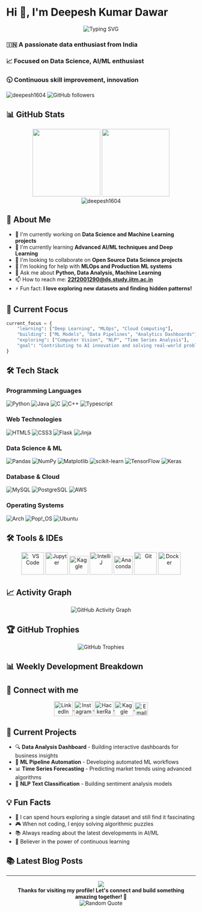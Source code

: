 # Hi 👋, I'm Deepesh Kumar Dawar

<div align="center">
  <img src="https://readme-typing-svg.herokuapp.com?font=Fira+Code&pause=1000&color=36BCF7&center=true&vCenter=true&width=435&lines=Data+Science+Enthusiast;AI%2FML+Developer;Continuous+Learner;Innovation+Focused" alt="Typing SVG" />
</div>

### 🇮🇳 A passionate data enthusiast from India
### 📈 Focused on Data Science, AI/ML enthusiast
### 🕥 Continuous skill improvement, innovation

<p align="left"> 
  <img src="https://komarev.com/ghpvc/?username=deepesh1604&label=Profile%20views&color=0e75b6&style=flat" alt="deepesh1604" /> 
  <img src="https://img.shields.io/github/followers/deepesh1604?label=Followers&style=social" alt="GitHub followers" />
</p>

## 📊 GitHub Stats

<div align="center">
  <img height="180em" src="https://github-readme-stats.vercel.app/api?username=deepesh1604&show_icons=true&theme=tokyonight&include_all_commits=true&count_private=true"/>
  <img height="180em" src="https://github-readme-stats.vercel.app/api/top-langs/?username=deepesh1604&layout=compact&langs_count=8&theme=tokyonight"/>
</div>

<div align="center">
  <img src="https://github-readme-streak-stats.herokuapp.com/?user=deepesh1604&theme=tokyonight" alt="deepesh1604" />
</div>

## 🚀 About Me

- 🔭 I'm currently working on **Data Science and Machine Learning projects**
- 🌱 I'm currently learning **Advanced AI/ML techniques and Deep Learning**
- 👯 I'm looking to collaborate on **Open Source Data Science projects**
- 🤔 I'm looking for help with **MLOps and Production ML systems**
- 💬 Ask me about **Python, Data Analysis, Machine Learning**
- 📫 How to reach me: **22f2001290@ds.study.iitm.ac.in**
- ⚡ Fun fact: **I love exploring new datasets and finding hidden patterns!**

## 🌟 Current Focus

```python
current_focus = {
    "learning": ["Deep Learning", "MLOps", "Cloud Computing"],
    "building": ["ML Models", "Data Pipelines", "Analytics Dashboards"],
    "exploring": ["Computer Vision", "NLP", "Time Series Analysis"],
    "goal": "Contributing to AI innovation and solving real-world problems"
}
```

## 🛠️ Tech Stack

### Programming Languages
![Python](https://img.shields.io/badge/python-3670A0?style=for-the-badge&logo=python&logoColor=ffdd54)
![Java](https://img.shields.io/badge/Java-007396?style=for-the-badge&logo=openjdk&logoColor=white)
![C](https://img.shields.io/badge/c-%2300599C.svg?style=for-the-badge&logo=c&logoColor=white)
![C++](https://img.shields.io/badge/c++-%2300599C.svg?style=for-the-badge&logo=c%2B%2B&logoColor=white)
![Typescript](https://img.shields.io/badge/typescript-%23007ACC.svg?style=for-the-badge&logo=typescript&logoColor=white)

### Web Technologies
![HTML5](https://img.shields.io/badge/html5-%23E34F26.svg?style=for-the-badge&logo=html5&logoColor=white)
![CSS3](https://img.shields.io/badge/css3-%231572B6.svg?style=for-the-badge&logo=css3&logoColor=white)
![Flask](https://img.shields.io/badge/flask-%23000.svg?style=for-the-badge&logo=flask&logoColor=white)
![Jinja](https://img.shields.io/badge/jinja-white.svg?style=for-the-badge&logo=jinja&logoColor=black)

### Data Science & ML
![Pandas](https://img.shields.io/badge/pandas-%23150458.svg?style=for-the-badge&logo=pandas&logoColor=white)
![NumPy](https://img.shields.io/badge/numpy-%23013243.svg?style=for-the-badge&logo=numpy&logoColor=white)
![Matplotlib](https://img.shields.io/badge/Matplotlib-%23ffffff.svg?style=for-the-badge&logo=Matplotlib&logoColor=black)
![scikit-learn](https://img.shields.io/badge/scikit--learn-%23F7931E.svg?style=for-the-badge&logo=scikit-learn&logoColor=white)
![TensorFlow](https://img.shields.io/badge/TensorFlow-%23FF6F00.svg?style=for-the-badge&logo=TensorFlow&logoColor=white)
![Keras](https://img.shields.io/badge/Keras-%23D00000.svg?style=for-the-badge&logo=Keras&logoColor=white)

### Database & Cloud
![MySQL](https://img.shields.io/badge/mysql-4479A1.svg?style=for-the-badge&logo=mysql&logoColor=white)
![PostgreSQL](https://img.shields.io/badge/postgresql-%23316192.svg?style=for-the-badge&logo=postgresql&logoColor=white)
![AWS](https://img.shields.io/badge/AWS-%23FF9900.svg?style=for-the-badge&logo=amazon-aws&logoColor=white)

### Operating Systems
![Arch](https://img.shields.io/badge/Arch%20Linux-1793D1?logo=arch-linux&logoColor=fff&style=for-the-badge)
![Pop!\_OS](https://img.shields.io/badge/Pop!_OS-48B9C7?style=for-the-badge&logo=Pop!_OS&logoColor=white)
![Ubuntu](https://img.shields.io/badge/Ubuntu-E95420?style=for-the-badge&logo=ubuntu&logoColor=white)

## 🛠️ Tools & IDEs

<p align="center">
  <img src="https://imgs.search.brave.com/dhlg2llpJiilp7TBoA4ENKc4IhwzDMdr33Y_iY_8kvA/rs:fit:560:320:1/g:ce/aHR0cHM6Ly91cGxv/YWQud2lraW1lZGlh/Lm9yZy93aWtpcGVk/aWEvY29tbW9ucy90/aHVtYi85LzlhL1Zp/c3VhbF9TdHVkaW9f/Q29kZV8xLjM1X2lj/b24uc3ZnLzUxMnB4/LVZpc3VhbF9TdHVk/aW9fQ29kZV8xLjM1/X2ljb24uc3ZnLnBu/Zw" width="60" height="60" alt="VS Code"/>
  <img src="https://imgs.search.brave.com/emnFTmUzq4BKVcmPKxw8ob3QVwpJhGEUtwrOzZIBqnI/rs:fit:860:0:0/g:ce/aHR0cHM6Ly9qdXB5/dGVyLm9yZy9hc3Nl/dHMvdHJ5L2p1cHl0/ZXIucG5n" width="60" height="60" alt="Jupyter"/>
  <img src="https://imgs.search.brave.com/RUoK3EF7Fjo4yuClAeJHqCHsFTzZ_KnBrhQBsswKZ50/rs:fit:500:0:0/g:ce/aHR0cHM6Ly9zdGF0/aWMtMDAuaWNvbmR1/Y2suY29tL2Fzc2V0/cy4wMC9rYWdnbGUt/aWNvbi0xMDI0eDEw/MjQtMGoxcDVibzUu/cG5n" width="50" height="50" alt="Kaggle"/>
  <img src="https://upload.wikimedia.org/wikipedia/commons/thumb/9/9c/IntelliJ_IDEA_Icon.svg/1024px-IntelliJ_IDEA_Icon.svg.png" width="60" height="60" alt="IntelliJ"/>
  <img src="https://upload.wikimedia.org/wikipedia/en/c/cd/Anaconda_Logo.png" width="50" height="50" alt="Anaconda"/>
  <img src="https://git-scm.com/images/logos/downloads/Git-Icon-1788C.png" width="60" height="60" alt="Git"/>
  <img src="https://www.docker.com/wp-content/uploads/2022/03/Moby-logo.png" width="60" height="60" alt="Docker"/>
</p>

## 📈 Activity Graph

<div align="center">
  <img src="https://github-readme-activity-graph.vercel.app/graph?username=deepesh1604&theme=tokyo-night&bg_color=1a1b27&color=70a5fd&line=70a5fd&point=c9d1d9&area=true&hide_border=false" alt="GitHub Activity Graph"/>
</div>

## 🏆 GitHub Trophies

<div align="center">
  <img src="https://github-profile-trophy.vercel.app/?username=deepesh1604&theme=tokyonight&no-frame=false&no-bg=false&margin-w=4&row=1" alt="GitHub Trophies"/>
</div>

## 📊 Weekly Development Breakdown

<!--START_SECTION:waka-->
<!--END_SECTION:waka-->

## 🤝 Connect with me

<p align="center">
  <a href="https://linkedin.com/in/deepesh-dawar-a6a065258" target="_blank">
    <img align="center" src="https://raw.githubusercontent.com/rahuldkjain/github-profile-readme-generator/master/src/images/icons/Social/linked-in-alt.svg" alt="LinkedIn" height="40" width="50" />
  </a>
  <a href="https://instagram.com/deepp_1604" target="_blank">
    <img align="center" src="https://raw.githubusercontent.com/rahuldkjain/github-profile-readme-generator/master/src/images/icons/Social/instagram.svg" alt="Instagram" height="40" width="50" />
  </a>
  <a href="https://www.hackerrank.com/profile/22f2001290" target="_blank">
    <img align="center" src="https://raw.githubusercontent.com/rahuldkjain/github-profile-readme-generator/master/src/images/icons/Social/hackerrank.svg" alt="HackerRank" height="40" width="50" />
  </a>
  <a href="https://kaggle.com/deepesh1604" target="_blank">
    <img align="center" src="https://raw.githubusercontent.com/rahuldkjain/github-profile-readme-generator/master/src/images/icons/Social/kaggle.svg" alt="Kaggle" height="40" width="50" />
  </a>
  <a href="mailto:22f2001290@ds.study.iitm.ac.in">
    <img align="center" src="https://img.shields.io/badge/Gmail-D14836?style=for-the-badge&logo=gmail&logoColor=white" alt="Email" height="35"/>
  </a>
</p>

## 🎯 Current Projects

- 🔍 **Data Analysis Dashboard** - Building interactive dashboards for business insights
- 🤖 **ML Pipeline Automation** - Developing automated ML workflows
- 📊 **Time Series Forecasting** - Predicting market trends using advanced algorithms
- 🧠 **NLP Text Classification** - Building sentiment analysis models

## 💡 Fun Facts

- 🔢 I can spend hours exploring a single dataset and still find it fascinating
- 🎮 When not coding, I enjoy solving algorithmic puzzles
- 📚 Always reading about the latest developments in AI/ML
- 🌱 Believer in the power of continuous learning

## 📚 Latest Blog Posts
<!-- BLOG-POST-LIST:START -->
<!-- BLOG-POST-LIST:END -->

---

<div align="center">
  <img src="https://capsule-render.vercel.app/api?type=waving&color=gradient&height=60&section=footer"/>
</div>

<div align="center">
  <b>Thanks for visiting my profile! Let's connect and build something amazing together! 🚀</b>
</div>

<div align="center">
  <img src="https://quotes-github-readme.vercel.app/api?type=horizontal&theme=tokyonight" alt="Random Quote"/>
</div>
